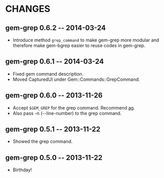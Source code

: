 # CHANGES

## gem-grep 0.6.2 -- 2014-03-24

* Introduce method `grep_command` to make gem-grep more modular and therefore
  make gem-bgrep easier to reuse codes in gem-grep.

## gem-grep 0.6.1 -- 2014-03-24

* Fixed gem command description.
* Moved CapturedUI under Gem::Commands::GrepCommand.

## gem-grep 0.6.0 -- 2013-11-26

* Accept `$GEM_GREP` for the grep command. Recommend [ag][].
* Also pass -n (--line-number) to the grep command.

[ag]: https://github.com/ggreer/the_silver_searcher

## gem-grep 0.5.1 -- 2013-11-22

* Showed the grep command.

## gem-grep 0.5.0 -- 2013-11-22

* Birthday!
